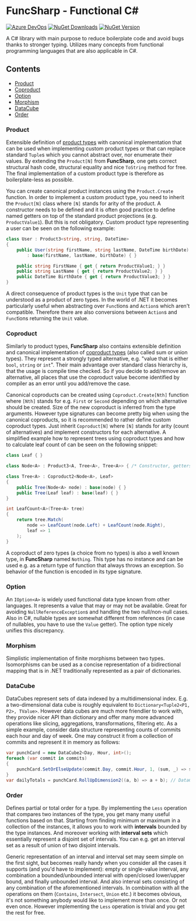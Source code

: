 # FuncSharp - Functional C&#35;

[![Azure DevOps](https://img.shields.io/azure-devops/build/siroky/FuncSharp/1)](https://dev.azure.com/siroky/FuncSharp/_build/latest?definitionId=1)
[![NuGet Downloads](https://img.shields.io/nuget/dt/FuncSharp)](https://www.nuget.org/packages/FuncSharp/)
[![NuGet Version](https://img.shields.io/nuget/v/FuncSharp)](https://www.nuget.org/packages/FuncSharp/)

A C# library with main purpose to reduce boilerplate code and avoid bugs thanks to stronger typing. Utilizes many concepts from functional programming languages that are also applicable in C#.

## Contents

- [Product](#product)
- [Coproduct](#coproduct)
- [Option](#option)
- [Morphism](#morphism)
- [DataCube](#datacube)
- [Order](#order)

### Product

Extensible definition of [product types](http://en.wikipedia.org/wiki/Product_type) with canonical implementation that can be used when implementing custom product types or that can replace standard `Tuple`s which you cannot abstract over, nor enumerate their values. By extending the `Product[N]` from **FuncSharp**, one gets correct structural hash code, structural equality and nice `ToString` method for free. The final implementation of a custom product type is therefore as boilerplate-less as possible.

You can create canonical product instances using the `Product.Create` function. In order to implement a custom product type, you need to inherit the `Product[N]` class where `[N]` stands for arity of the product. A constructor needs to be defined and it is often good practice to define named getters on top of the standard product projections (e.g. `ProductValue1`). But this is not obligatory. Custom product type representing a user can be seen on the following example:

```C#
class User : Product3<string, string, DateTime>
{
    public User(string firstName, string lastName, DateTime birthDate)
        : base(firstName, lastName, birthDate) { }

    public string FirstName { get { return ProductValue1; } }
    public string LastName { get { return ProductValue2; } }
    public DateTime BirthDate { get { return ProductValue3; } }
}
```

A direct consequence of product types is the `Unit` type that can be understood as a product of zero types. In the world of .NET it becomes particularly useful when abstracting over `Func`tions and `Action`s which aren't compatible. Therefore there are also conversions between `Action`s and `Func`tions returning the `Unit` value.

### Coproduct

Similarly to product types, **FuncSharp** also contains extensible definition and canonical implementation of [coproduct types](http://chadaustin.me/2015/07/sum-types/) (also called sum or union types). They represent a strongly typed alternative, e.g. "value that is either `bool`, `string` or `int`". Their main advantage over standard class hierarchy is, that the usage is compile time checked. So if you decide to add/remove an alternative, all places that use the coproduct value become identified by compiler as an error until you add/remove the case. 

Canonical coproducts can be created using `Coproduct.Create[Nth]` function where `[Nth]` stands for e.g. `First` or `Second` depending on which alternative should be created. Size of the new coproduct is inferred from the type arguments. However type signatures can become pretty big when using the canonical coproducts, so it is recommended to rather define custom coproduct types. Just inherit `Coproduct[N]` where `[N]` stands for arity (count of alternatives) and implement constructors for each alternative. A simplified example how to represent trees using coproduct types and how to calculate leaf count of can be seen on the following snippet:

```cs
class Leaf { }

class Node<A> : Product3<A, Tree<A>, Tree<A>> { /* Constructor, getters for value, left and right subtree. */ }

class Tree<A> : Coproduct2<Node<A>, Leaf>
{
    public Tree(Node<A> node) : base(node) { }
    public Tree(Leaf leaf) : base(leaf) { }
}

int LeafCount<A>(Tree<A> tree)
{
    return tree.Match(
        node => LeafCount(node.Left) + LeafCount(node.Right),
        leaf => 1
    );
}
```

A coproduct of zero types (a choice from no types) is also a well known type, in **FuncSharp** named `Nothing`. This type has no instance and can be used e.g. as a return type of function that always throws an exception. So behavior of the function is encoded in its type signature.

### Option

An `IOption<A>` is widely used functional data type known from other languages. It represents a value that may or may not be available. Great for avoiding `NullReferenceException`s and handling the two null/non-null cases. Also in C#, nullable types are somewhat different from references (in case of nullables, you have to use the `Value` getter). The option type nicely unifies this discrepancy.

### Morphism

Simplistic implementation of finite morphisms between two types. Isomorphisms can be used as a concise representation of a bidirectional mapping that is in .NET traditionally represented as a pair of dictionaries.

### DataCube

DataCubes represent sets of data indexed by a multidimensional index. E.g. a two-dimensional data cube is roughly equivalent to `Dictionary<Tuple2<P1, P2>, TValue>`. However data cubes are much more friendlier to work with, they provide nicer API than dictionary and offer many more advanced operations like slicing, aggregations, transformations, filtering etc. As a simple example, consider data structure representing counts of commits each hour and day of week. One may construct it from a collection of commits and represent it in memory as follows:

```cs
var punchCard = new DataCube2<Day, Hour, int>();
foreach (var commit in commits)
{
    punchCard.SetOrElseUpdate(commit.Day, commit.Hour, 1, (sum, _) => sum + 1);
}
var dailyTotals = punchCard.RollUpDimension2((a, b) => a + b); // DataCube1<Day, int>
```

### Order

Defines partial or total order for a type. By implementing the `Less` operation that compares two instances of the type, you get many many useful functions based on that. Starting from finding minimum or maximum in a collection of the instances, it allows you to work with **intervals** bounded by the type instances. And moreover working with **interval sets** which essentially represent a disjoint set of intervals. You can e.g. get an interval set as a result of union of two disjoint intervals.

Generic representation of an interval and interval set may seem simple on the first sight, but becomes really handy when you consider all the cases it supports (and you'd have to implement): empty or single-value interval, any combination a bounded/unbounded interval with open/closed lower/upper bound, and finally unbounded interval. And also interval sets consisting of any combination of the aforementioned intervals. In combination with all the operations on them (`Contains`, `Intersect`, `Union` etc.) it becomes obvious, it's not something anybody would like to implement more than once. Or not even once. However implementing the `Less` operation is trivial and you get the rest for free.
